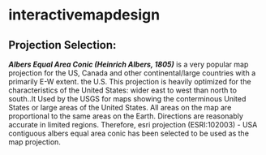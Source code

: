 # interactivemapdesign

## Projection Selection:
**_Albers Equal Area Conic (Heinrich Albers, 1805)_**   is a very popular map projection for the US, Canada and other continental/large countries with a primarily E-W extent.
 the U.S. This projection is heavily optimized for the characteristics of the United States: wider east to west than north to south..It Used by the USGS for maps showing the conterminous United States or large areas of the United States. 
All areas on the map are proportional to the same areas on the Earth. Directions are reasonably accurate in limited regions.
Therefore, esri projection (ESRI:102003) - USA contiguous albers equal area conic has been selected to be used as the map projection.